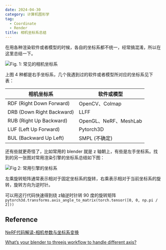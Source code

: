 ```yaml
---
date: 2024-04-30
category: 计算机图形学
tag:
  - Coordinate
  - Render
title: 相机坐标系总结
---
```


在用各种渲染软件或者模型的时候，各自的坐标系都不统一，经常搞混淆，所以在这里总结一下。

![Fig. 1: 常见的相机坐标系](https://rocyan.oss-cn-hangzhou.aliyuncs.com/blog/202406261203428.png)

上图 4 种都是右手坐标系，几个我遇到过的软件或者模型所对应的坐标系见下表：

| 相机坐标系                | 软件或模型            |
| ------------------------- | --------------------- |
| RDF (Right Down Forward)  | OpenCV、Colmap        |
| DRB (Down Right Backward) | LLFF                  |
| RUB (Right Up Backward)   | OpenGL、NeRF、MeshLab |
| LUF (Left Up Forward)     | Pytorch3D             |
| BUL (Backward Up Left)    | SMPL (不确定)         |

还有些就更奇怪了，比如常用的 blender 就是 z 轴朝上，有些是左手坐标系。找到的另一张图对常用渲染引擎的坐标系总结如下图：

![Fig 2: 常用引擎的坐标系](https://rocyan.oss-cn-hangzhou.aliyuncs.com/blog/202406261203613.jpeg)

左乘旋转矩阵通常表示相对于固定坐标系的旋转，‌右乘表示相对于当前坐标系的旋转，旋转方向为逆时针。

可以用这行代码快速得到绕 z轴逆时针转 90 度的旋转矩阵`pytorch3d.transforms.axis_angle_to_matrix(torch.tensor([0, 0, np.pi / 2]))`

## Reference

[NeRF代码解读-相机参数与坐标系变换](https://zhuanlan.zhihu.com/p/593204605)

[What’s your blender to threejs workflow to handle different axis?](https://discourse.threejs.org/t/whats-your-blender-to-threejs-workflow-to-handle-different-axis/33408)